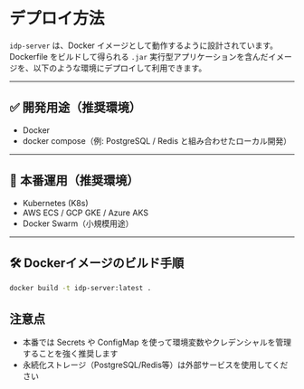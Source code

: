 # デプロイ方法

`idp-server` は、Docker イメージとして動作するように設計されています。  
Dockerfile をビルドして得られる `.jar` 実行型アプリケーションを含んだイメージを、以下のような環境にデプロイして利用できます。

---

## ✅ 開発用途（推奨環境）

- Docker
- docker compose（例: PostgreSQL / Redis と組み合わせたローカル開発）

---

## 🚀 本番運用（推奨環境）

- Kubernetes (K8s)
- AWS ECS / GCP GKE / Azure AKS
- Docker Swarm（小規模用途）

---

## 🛠️ Dockerイメージのビルド手順

```bash
docker build -t idp-server:latest .
```

## 注意点

- 本番では Secrets や ConfigMap を使って環境変数やクレデンシャルを管理することを強く推奨します
- 永続化ストレージ（PostgreSQL/Redis等）は外部サービスを使用してください
